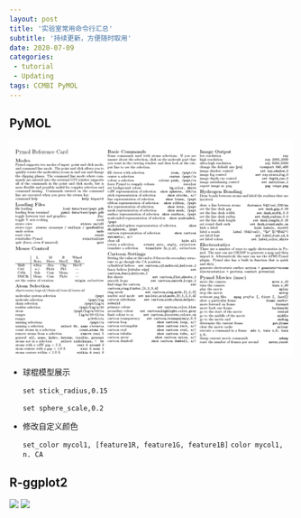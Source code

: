```yaml
---
layout: post
title: '实验室常用命令行汇总'
subtitle: '持续更新，方便随时取用'
date: 2020-07-09
categories:
 - tutorial
 - Updating
tags: CCMBI PyMOL
---
```


## PyMOL

![](\source\CommonScriptImg\PyMOL_CS.png)

- 球棍模型展示

  ```set stick_radius,0.15```

  ```set sphere_scale,0.2```

- 修改自定义颜色

  ```set_color mycol1, [feature1R, feature1G, feature1B]```
  ```color mycol1, n. CA ```

## R-ggplot2

![](\source\CommonScriptImg\R_ggplot2_CS1.png)
![](\source\CommonScriptImg\R_ggplot2_CS2.png)